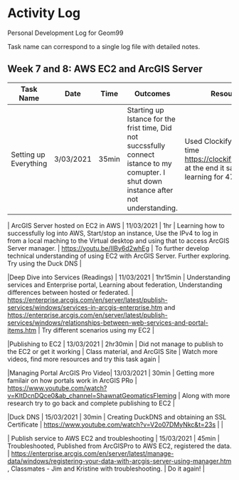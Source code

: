 # Activity Log
Personal Development Log for Geom99

Task name can correspond to a single log file with detailed notes.

## Week 7 and 8: AWS EC2 and ArcGIS Server

| Task Name     | Date     | Time   | Outcomes | Resources  | To Do |
| ------------- |:--------:| ------ | ---------| ---------- | ----- |
| Setting up Everything| 3/03/2021 | 35min | Starting up Istance for the frist time, Did not succssfully connect istance to my comupter. I shut down instance after not understanding.  | Used Clockify to track my time https://clockify.me/tracker at the end it said I was learning for 47 mintues.  | Learning to to connect instance IP address to my comupter. And read https://www.mindtools.com/pages/article/newHTE_03.htm To set up Activity log  |

| ArcGIS Server hosted on EC2 in AWS | 11/03/2021 | 1hr | Learning how to successfully log into AWS, Start/stop an instance, Use the IPv4 to log in from a local maching to the Virtual desktop and using that to access ArcGIS Server manager. | https://youtu.be/IIBy6d2whEg | To further develop technical understanding of using EC2 with ArcGIS Server. Further exploring. Try using the Duck DNS |

|Deep Dive into Services (Readings) | 11/03/2021 | 1hr15min | Understanding services and Enterprise portal, Learning about federation, Understanding differences between hosted or federated. | https://enterprise.arcgis.com/en/server/latest/publish-services/windows/services-in-arcgis-enterprise.htm and https://enterprise.arcgis.com/en/server/latest/publish-services/windows/relationships-between-web-services-and-portal-items.htm | Try different scenarios using my EC2 |

|Publishing to EC2 | 13/03/2021 | 2hr30min | Did not manage to publish to the EC2 or get it working | Class material, and ArcGIS Site | Watch more videos, find more resources and try this task again | 

|Managing Portal ArcGIS Pro Video| 13/03/2021 | 30min | Getting more familair on how portals work in ArcGIS PRo | https://www.youtube.com/watch?v=KItDcnDQce0&ab_channel=ShawnatGeomaticsFleming | Along with more research try to go back and complete publishing to EC2 | 

|Duck DNS | 15/03/2021 | 30min | Creating DuckDNS and obtaining an SSL Certificate | https://www.youtube.com/watch?v=V2o07DMyNkc&t=23s | |

| Publish service to AWS EC2 and troubleshooting | 15/03/2021 | 45min | Troubleshooted, Published from ArcGISPro to AWS EC2, registered the data. | https://enterprise.arcgis.com/en/server/latest/manage-data/windows/registering-your-data-with-arcgis-server-using-manager.htm , Classmates - Jim and Kristine with troubleshooting. | Do it again! |
